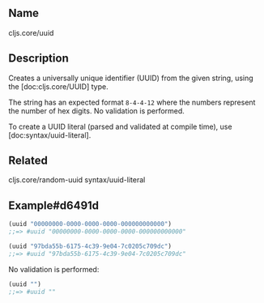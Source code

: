 ## Name
cljs.core/uuid

## Description

Creates a universally unique identifier (UUID) from the given string, using the
[doc:cljs.core/UUID] type.

The string has an expected format `8-4-4-12` where the numbers represent the
number of hex digits.  No validation is performed.

To create a UUID literal (parsed and validated at compile time), use [doc:syntax/uuid-literal].

## Related
cljs.core/random-uuid
syntax/uuid-literal

## Example#d6491d

```clj
(uuid "00000000-0000-0000-0000-000000000000")
;;=> #uuid "00000000-0000-0000-0000-000000000000"

(uuid "97bda55b-6175-4c39-9e04-7c0205c709dc")
;;=> #uuid "97bda55b-6175-4c39-9e04-7c0205c709dc"
```

No validation is performed:

```clj
(uuid "")
;;=> #uuid ""
```
